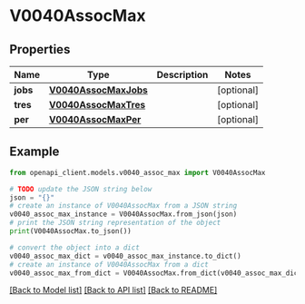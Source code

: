 # V0040AssocMax


## Properties

Name | Type | Description | Notes
------------ | ------------- | ------------- | -------------
**jobs** | [**V0040AssocMaxJobs**](V0040AssocMaxJobs.md) |  | [optional] 
**tres** | [**V0040AssocMaxTres**](V0040AssocMaxTres.md) |  | [optional] 
**per** | [**V0040AssocMaxPer**](V0040AssocMaxPer.md) |  | [optional] 

## Example

```python
from openapi_client.models.v0040_assoc_max import V0040AssocMax

# TODO update the JSON string below
json = "{}"
# create an instance of V0040AssocMax from a JSON string
v0040_assoc_max_instance = V0040AssocMax.from_json(json)
# print the JSON string representation of the object
print(V0040AssocMax.to_json())

# convert the object into a dict
v0040_assoc_max_dict = v0040_assoc_max_instance.to_dict()
# create an instance of V0040AssocMax from a dict
v0040_assoc_max_from_dict = V0040AssocMax.from_dict(v0040_assoc_max_dict)
```
[[Back to Model list]](../README.md#documentation-for-models) [[Back to API list]](../README.md#documentation-for-api-endpoints) [[Back to README]](../README.md)



